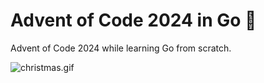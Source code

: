# Advent of Code 2024 in Go 🎄

Advent of Code 2024 while learning Go from scratch.

![christmas.gif](data/christmas.gif)